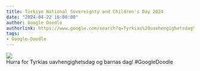 ```yaml
---
title: Türkiye National Sovereignty and Children's Day 2024
date: "2024-04-22 16:00:00"
author: Google Doodle
authorlink: https://www.google.com/search?q=Tyrkias%20uavhengighetsdag%20og%20barnas%20dag
tags:
- Google-Doodle
---
```

<img src="https://www.google.com/logos/doodles/2024/turkiye-national-sovereignty-and-childrens-day-2024-6753651837110454-law.gif" referrerpolicy="no-referrer"><br>Hurra for Tyrkias uavhengighetsdag og barnas dag! #GoogleDoodle